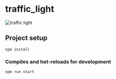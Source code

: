 # traffic_light

![traffic light](https://i.ibb.co/j60WWSv/traffic-Light.png)

## Project setup
```
npm install
```

### Compiles and hot-reloads for development
```
npm run start
```

